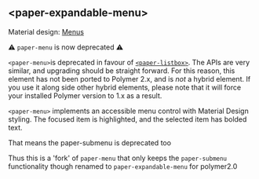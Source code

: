 



## &lt;paper-expandable-menu&gt;

Material design: [Menus](https://www.google.com/design/spec/components/menus.html)


⚠️ `paper-menu` is now deprecated ⚠️

`<paper-menu>`is deprecated in favour of [`<paper-listbox>`](https://github.com/polymerelements/paper-listbox). The APIs are very similar, and upgrading should be straight forward. For this reason, this element has not been ported to Polymer 2.x, and is *not* a hybrid element. If you use it along side other hybrid elements, please note that it will force your installed Polymer version to 1.x as a result.

`<paper-menu>` implements an accessible menu control with Material Design styling. The focused item
is highlighted, and the selected item has bolded text.

That means the paper-submenu is deprecated too

Thus this is a 'fork' of `paper-menu` that only keeps the `paper-submenu` functionality though renamed to `paper-expandable-menu` for polymer2.0


